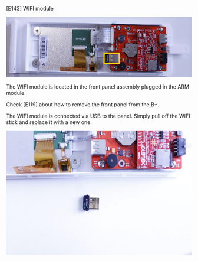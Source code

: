 \[E143\] WIFI module

<img src="./E143 - WIFI module//media/image2.png" style="width:6.27014in;height:1.70592in" alt="C:\Users\Máté\Desktop\Service Manual for BREWIE+\3.9. Hibakódok szerinti szerelési utasítások\Új képek\E143 total.png" />

The WIFI module is located in the front panel assembly plugged in the
ARM module.

Check \[E119\] about how to remove the front panel from the B+.

The WIFI module is connected via USB to the panel. Simply pull off the
WIFI stick and replace it with a new one.

<img src="./E143 - WIFI module//media/image1.jpg" style="width:6.26042in;height:3.52083in" />
